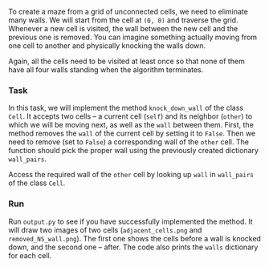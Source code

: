 To create a maze from a grid of unconnected cells, we need to eliminate many walls.
We will start from the cell at `(0, 0)` and traverse the grid. Whenever a new cell is 
visited, the wall between the new cell and the previous one is removed. You can imagine 
something actually moving from one cell to another and physically knocking the walls down.

Again, all the cells need to be visited at least once so that none of them have 
all four walls standing when the algorithm terminates.

### Task

In this task, we will implement the method `knock_down_wall` of the class `Cell`. It 
accepts two cells – a current cell (`self`) and its neighbor (`other`) to which we will be 
moving next, as well as the `wall` between them. First, the method removes the `wall` of 
the current cell by setting it to `False`. Then we need to remove (set to `False`) a 
corresponding wall of the `other` cell. The function should pick the proper wall using 
the previously created dictionary `wall_pairs`.

<div class='hint'>Access the required wall of the <code>other</code> cell by looking up 
<code>wall</code> in <code>wall_pairs</code> of the class <code>Cell</code>.</hint>

### Run
Run `output.py` to see if you have successfully implemented the method. It will draw 
two images of two cells (`adjacent_cells.png` and `removed_NS_wall.png`). The first 
one shows the cells before a wall is knocked down, and the second one – after. The code 
also prints the `walls` dictionary for each cell.
